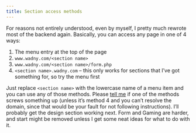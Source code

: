 ```yaml
---
title: Section access methods
---
```

For reasons not entirely understood, even by myself, I pretty much rewrote most of the backend again. Basically, you can access any page in one of 4 ways:

1. The menu entry at the top of the page
2. `www.wadny.com/<section name>`
3. `www.wadny.com/<section name>/form.php`
4. `<section name>.wadny.com` – this only works for sections that I’ve got something for, so try the menu first

Just replace `<section name>` with the lowercase name of a menu item and you can use any of those methods. Please <a href="mailto:qid[at]wadny.com" title="Replace the [at] with an @ if you don't have javascript" onclick="location.href=email(); return false">tell me</a> if one of the methods screws something up (unless it’s method 4 and you can’t resolve the domain, since that would be your fault for not following instructions). I’ll probably get the design section working next. Form and Gaming are harder, and start might be removed unless I get some neat ideas for what to do with it.